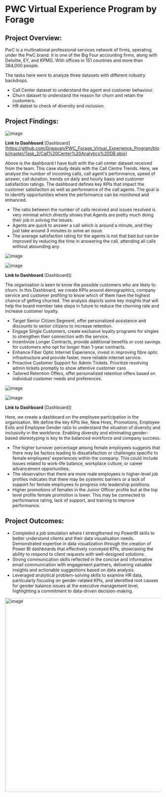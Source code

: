 # **PWC Virtual Experience Program by Forage**

## **Project Overview:**

PwC is a multinational professional services network of firms, operating under the PwC brand. It is one of the Big Four accounting firms, along with Deloitte, EY, and KPMG. With offices in 151 countries and more than 364,000 people. 

The tasks here were to analyze three datasets with different industry backdrops.
- Call Center dataset to understand the agent and customer behaviour.
- Churn dataset to understand the reason for churn and retain the customers.
- HR datset to check of diversity and inclusion.

## **Project Findings:**
![image](https://github.com/Gnpavan/PWC_Forage_Virtual_Experience_Program/assets/89655397/13a7b9d5-40f1-4bb5-8e68-c7e26da4a611)

**Link to Dashboard** [Dashboard][https://github.com/Gnpavan/PWC_Forage_Virtual_Experience_Program/blob/master/Task_2/Call%20Center%20Analytics%20DB.pbix]


Above is the dashboard I have built with the call center dataset received from the team. This case study deals with the Call Centre Trends. Here, we analyse the number of incoming calls, call agent's performance, speed of answer, call duration, trends on daily and hourly basis and customer satisfaction ratings. The dashboard defines key KPIs that impact the customer satisfaction as well as performance of the call agents. The goal is to identify opportunities where the performance can be monitored and enhanced.

-	The ratio between the number of calls received and issues resolved is very minimal which directly shows that Agents are pretty much doing their job in solving the issues.
-	Agents are quick to answer a call which is around a minute, and they just take around 3 minutes to solve an issue.
-	The average satisfaction rating for the agents is not that bad but can be improved by reducing the time in answering the call, attending all calls without abounding any.

![image](https://github.com/Gnpavan/PWC_Forage_Virtual_Experience_Program/assets/89655397/baf681c6-ff96-4ed3-b0fe-b103c6da826f)

![image](https://github.com/Gnpavan/PWC_Forage_Virtual_Experience_Program/assets/89655397/899b0950-8ba8-431a-b0a9-c407477d3f73)

**Link to Dashboard** [Dashboard](

The organisation is keen to know the possible customers who are likely to churn. In this Dashboard, we create KPIs around demographics, company service and customer profiling to know which of them have the highest chance of getting churned. The analysis depicts some key insights that will help the board member take steps in future to reduce the churning rate and increase customer loyalty.

-	Target Senior Citizen Segment, offer personalized assistance and discounts to senior citizens to increase retention.
-	Engage Single Customers, create exclusive loyalty programs for singles to strengthen their connection with the service.
-	Incentivize Longer Contracts, provide additional benefits or cost savings for customers who opt for longer than 1-year contracts.
-	Enhance Fiber Optic Internet Experience, invest in improving fibre optic infrastructure and provide faster, more reliable internet service.
-	Proactive Customer Support for Admin Tickets. Prioritize resolving admin tickets promptly to show attentive customer care.
-	Tailored Retention Offers, offer personalized retention offers based on individual customer needs and preferences.

![image](https://github.com/Gnpavan/PWC_Forage_Virtual_Experience_Program/assets/89655397/478166f4-57a9-4092-8010-7cb9c20f18f2)

![image](https://github.com/Gnpavan/PWC_Forage_Virtual_Experience_Program/assets/89655397/67169379-745c-4834-9e79-9494886c0af7)

**Link to Dashboard** [Dashboard](

Here, we create a dashboard on the employee participation in the organisation. We define the key KPIs like, New Hires, Promotions, Employee Exits and Employee Gender ratio to understand the situation of diversity and inclusivity in the workforce. Enabling diversity and eliminating gender-based stereotyping is key to the balanced workforce and company success.

-	The higher turnover percentage among female employees suggests that there may be factors leading to dissatisfaction or challenges specific to female employees’ experiences within the company. This could include issues related to work-life balance, workplace culture, or career advancement opportunities.
-	The observation that there are more male employees in higher-level job profiles indicates that there may be systemic barriers or a lack of support for female employees to progress into leadership positions.
-	Higher promotions of females in the Junior Officer profile but at the top level profile female promotion is lower. This may be connected to performance rating, lack of support, and training to improve performance.

## **Project Outcomes:**

- Completed a job simulation where I strengthened my PowerBI skills to better understand clients and their data visualisation needs.
Demonstrated expertise in data visualization through the creation of Power BI dashboards that effectively conveyed KPIs, showcasing the ability to respond to client requests with well-designed solutions.
- Strong communication skills reflected in the concise and informative email communication with engagement partners, delivering valuable insights and actionable suggestions based on data analysis.
- Leveraged analytical problem-solving skills to examine HR data, particularly focusing on gender-related KPIs, and identified root causes for gender balance issues at the executive management level, highlighting a commitment to data-driven decision-making.

<img width="627" alt="image" src="https://github.com/Gnpavan/PWC_Forage_Virtual_Experience_Program/assets/89655397/dcc0dc5d-1075-4347-8499-d3a150b13f4d">






